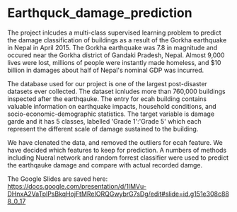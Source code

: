 # Earthquck_damage_prediction
The project inlcudes a multi-class supervised learning problem to predict the damage classification of buildings as a result of the Gorkha earthquake in Nepal in April 2015. The Gorkha earthquake was 7.8 in magnitude and occured near the Gorkha district of Gandaki Pradesh, Nepal. Almost 9,000 lives were lost, millions of people were instantly made homeless, and $10 billion in damages about half of Nepal's nominal GDP was incurred.

The database used for our project is one of the largest post-disaster datasets ever collected. The dataset icnludes more than 760,000 buildings inspected after the earthqauke. The entry for ecah building contains valuable information on earthquake impacts, household conditions, and socio-economic-demographic statistics. The target variable is damage garde and it has 5 classes, labelled 'Grade 1':'Grade 5' which each represent the different scale of damage sustained to the building.

We have clenated the data, and removed the outliers for ecah feature. We have decided which features to keep for prediction. A numbers of methods including Nueral network and random forrest classifier were used to predict the earthqauke damage and compare with actual recorded damge.

The Google Slides are saved here:
https://docs.google.com/presentation/d/1lMVu-DHnxA2VaTplPsBkqHojFtMReIORQGwybrG7sDg/edit#slide=id.g151e308c888_0_17
